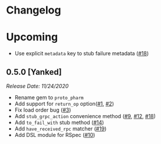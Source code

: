 # Changelog

# Upcoming

- Use explicit `metadata` key to stub failure metadata ([#18](https://github.com/Freshly/proto_pharm/pull/18))

## 0.5.0 [Yanked]
*Release Date: 11/24/2020*

- Rename gem to `proto_pharm`
- Add support for `return_op` option([#1](https://github.com/Freshly/proto_pharm/pull/1), [#2](https://github.com/Freshly/proto_pharm/pull/2))
- Fix load order bug ([#3](https://github.com/Freshly/proto_pharm/pull/3))
- Add `stub_grpc_action` convenience method ([#9](https://github.com/Freshly/proto_pharm/pull/9), [#12](https://github.com/Freshly/proto_pharm/pull/12), [#18](https://github.com/Freshly/proto_pharm/pull/18))
- Add `to_fail_with` stub method ([#14](https://github.com/Freshly/proto_pharm/pull/14))
- Add `have_received_rpc` matcher ([#19](https://github.com/Freshly/proto_pharm/pull/19))
- Add DSL module for RSpec ([#10](https://github.com/Freshly/proto_pharm/pull/10))
